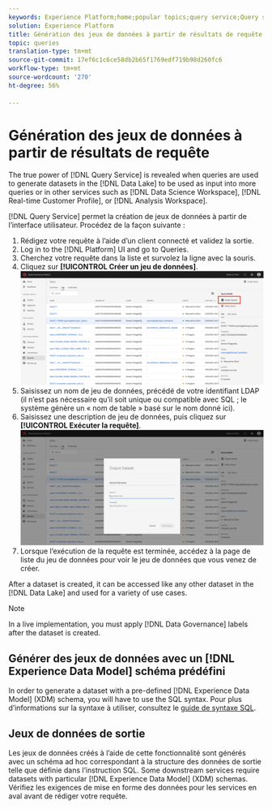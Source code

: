 ```yaml
---
keywords: Experience Platform;home;popular topics;query service;Query service;generate datasets;generate dataset;create dataset;
solution: Experience Platform
title: Génération des jeux de données à partir de résultats de requête
topic: queries
translation-type: tm+mt
source-git-commit: 17ef6c1c6ce58db2b65f1769edf719b98d260fc6
workflow-type: tm+mt
source-wordcount: '270'
ht-degree: 56%

---
```



# Génération des jeux de données à partir de résultats de requête

The true power of [!DNL Query Service] is revealed when queries are used to generate datasets in the [!DNL Data Lake] to be used as input into more queries or in other services such as [!DNL Data Science Workspace], [!DNL Real-time Customer Profile], or [!DNL Analysis Workspace].

[!DNL Query Service] permet la création de jeux de données à partir de l’interface utilisateur. Procédez de la façon suivante :

1. Rédigez votre requête à l’aide d’un client connecté et validez la sortie.
2. Log in to the [!DNL Platform] UI and go to Queries.
3. Cherchez votre requête dans la liste et survolez la ligne avec la souris.
4. Cliquez sur **[!UICONTROL Créer un jeu de données]**. ![Image](../images/queries/create-datasets/click-create-dataset.png)
5. Saisissez un nom de jeu de données, précédé de votre identifiant LDAP (il n’est pas nécessaire qu’il soit unique ou compatible avec SQL ; le système génère un « nom de table » basé sur le nom donné ici).
6. Saisissez une description de jeu de données, puis cliquez sur **[!UICONTROL Exécuter la requête]**.![Image](../images/queries/create-datasets/run-query.png)
7. Lorsque l’exécution de la requête est terminée, accédez à la page de liste du jeu de données pour voir le jeu de données que vous venez de créer.

After a dataset is created, it can be accessed like any other dataset in the [!DNL Data Lake] and used for a variety of use cases.

>[!NOTE]
>
>In a live implementation, you must apply [!DNL Data Governance] labels after the dataset is created.

## Générer des jeux de données avec un [!DNL Experience Data Model] schéma prédéfini

In order to generate a dataset with a pre-defined [!DNL Experience Data Model] (XDM) schema, you will have to use the SQL syntax. Pour plus d’informations sur la syntaxe à utiliser, consultez le [guide de syntaxe SQL](../sql/syntax.md#create-table-as-select).

## Jeux de données de sortie

Les jeux de données créés à l’aide de cette fonctionnalité sont générés avec un schéma ad hoc correspondant à la structure des données de sortie telle que définie dans l’instruction SQL. Some downstream services require datasets with particular [!DNL Experience Data Model] (XDM) schemas. Vérifiez les exigences de mise en forme des données pour les services en aval avant de rédiger votre requête.
